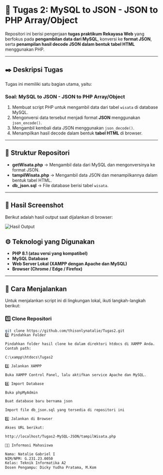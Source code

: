 # 🧩 Tugas 2: MySQL to JSON - JSON to PHP Array/Object

Repositori ini berisi pengerjaan **tugas praktikum Rekayasa Web** yang berfokus pada **pengambilan data dari MySQL**, konversi ke **format JSON**, serta **penampilan hasil decode JSON dalam bentuk tabel HTML** menggunakan PHP.

---

## ✒️ Deskripsi Tugas

Tugas ini memiliki satu bagian utama, yaitu:

### Soal: MySQL to JSON - JSON to PHP Array/Object
1. Membuat script PHP untuk mengambil data dari tabel `wisata` di database MySQL.
2. Mengonversi data tersebut menjadi format **JSON** menggunakan `json_encode()`.
3. Mengambil kembali data JSON menggunakan `json_decode()`.
4. Menampilkan hasil decode dalam bentuk **tabel HTML** di browser.

---

## 📂 Struktur Repositori

- **getWisata.php** → Mengambil data dari MySQL dan mengonversinya ke format JSON.  
- **tampilWisata.php** → Mengambil data JSON dan menampilkannya dalam bentuk tabel HTML.  
- **db_json.sql** → File database berisi tabel `wisata`.  
---

## 📸 Hasil Screenshot

Berikut adalah hasil output saat dijalankan di browser:

![Hasil Output](https://raw.githubusercontent.com/thusonlynatalie/Tugas2/main/images/screenshot1.png)

## ⚙️ Teknologi yang Digunakan

- **PHP 8.1 (atau versi yang kompatibel)**  
- **MySQL Database**  
- **Web Server Lokal (XAMPP dengan Apache dan MySQL)**  
- **Browser (Chrome / Edge / Firefox)**

---

## 🚀 Cara Menjalankan

Untuk menjalankan script ini di lingkungan lokal, ikuti langkah-langkah berikut:

### 1️⃣ Clone Repositori
```bash
git clone https://github.com/thisonlynatalie/Tugas2.git
2️⃣ Pindahkan Folder

Pindahkan folder hasil clone ke dalam direktori htdocs di XAMPP Anda.
Contoh path:

C:\xampp\htdocs\Tugas2

3️⃣ Jalankan XAMPP

Buka XAMPP Control Panel, lalu aktifkan service Apache dan MySQL.

4️⃣ Import Database

Buka phpMyAdmin

Buat database baru bernama json

Import file db_json.sql yang tersedia di repositori ini

5️⃣ Jalankan di Browser

Akses URL berikut:

http://localhost/Tugas2-MySQL-JSON/tampilWisata.php

👨‍🎓 Informasi Mahasiswa

Nama: Natalie Gabriel I
NIM/NPM: G.231.23.0050
Kelas: Teknik Informatika A2
Dosen Pengampu: Dicky Yudha Pratama, M.Kom
